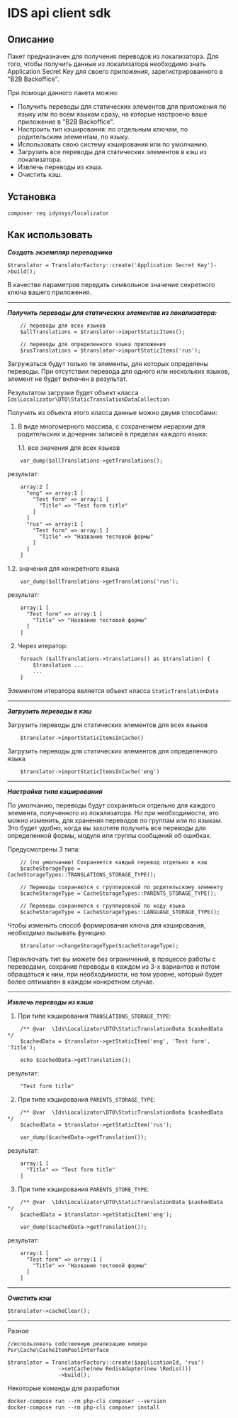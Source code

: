 # IDS api client sdk

## Описание

Пакет предназначен для получения переводов из локализатора. Для того,
чтобы получить данные из локализатора необходимо знать 
Application Secret Key для своего приложения, зарегистрированного 
в "B2B Backoffice".

При помощи данного пакета можно:

- Получить переводы для статических элементов для приложения по языку 
или по всем языкам сразу, на которые настроено ваше приложение 
в "B2B Backoffice".
- Настроить тип кэширования: по отдельным ключам, по родительским 
элементам, по языку.
- Использовать свою систему кэширования или по умолчанию.
- Загрузить все переводы для статических элементов в кэш из локализатора.
- Извлечь переводы из кэша.
- Очистить кэш.

## Установка

```shell script
composer req idynsys/localizator
```

## Как использовать

***Создать экземпляр переводчика***

```
$translator = TranslatorFactory::create('Application Secret Key')->build();
```
В качестве параметров передать символьное значение секретного ключа вашего приложения.

--------------------------------

***Получить переводы для статических элементов из локализатора:***

```
    // переводы для всех языков
    $allTranslations = $translator->importStaticItems();
    
    // переводы для определенного языка приложения
    $rusTranslations = $translator->importStaticItems('rus');
```
Загружаться будут только те элементы, для которых определены переводы. При отсутствии перевода для одного или нескольких языков, элемент не будет включен в результат.

Результатом загрузки будет объект класса
` Ids\Localizator\DTO\StaticTranslationDataCollection `

Получить из объекта этого класса данные можно двумя способами:

1. В виде многомерного массива, с сохранением иерархии для родительских
и дочерних записей в пределах каждого языка:


   1.1. все значения для всех языков
```
    var_dump($allTranslations->getTranslations();
```
результат:
```
    array:2 [
      "eng" => array:1 [
        "Test form" => array:1 [
          "Title" => "Test form title"
        ]
      ]
      "rus" => array:1 [
        "Test form" => array:1 [
          "Title" => "Название тестовой формы"
        ]
      ]
    ]
```
   1.2. значения для конкретного языка
```
    var_dump($allTranslations->getTranslations('rus');
```
результат:
```
    array:1 [
      "Test form" => array:1 [
        "Title" => "Название тестовой формы"
      ]
    ]
```
2. Через итератор:
```
    foreach ($allTranslations->translations() as $translation) {
        $translation ...
        ...
    }
```
Элементом итератора является объект класса ` StaticTranslationData `

-------------------------------------

***Загрузить переводы в кэш***

Загрузить переводы для статических элементов для всех языков
```
    $translator->importStaticItemsInCache()
```

Загрузить переводы для статических элементов для определенного языка
```
    $translator->importStaticItemsInCache('eng')
```
-------------------------------------

***Настройка типа кэширования***

По умолчанию, переводы будут сохраняться отдельно для каждого элемента,
полученного из локализатора. Но при необходимости, это можно изменить, 
для хранения переводов по группам или по языкам. Это будет удобно, 
когда вы захотите получить все переводы для определенной формы, модуля
или группы сообщений об ошибках.

Предусмотрены 3 типа:
```
    // (по умолчанию) Сохраняется каждый перевод отдельно в кэш
    $cacheStorageType = CacheStorageTypes::TRANSLATIONS_STORAGE_TYPE();
    
    // Переводы сохраняются с группировкой по родительскому элементу
    $cacheStorageType = CacheStorageTypes::PARENTS_STORAGE_TYPE();
    
    // Переводы сохраняются с группировкой по коду языка
    $cacheStorageType = CacheStorageTypes::LANGUAGE_STORAGE_TYPE();
```

Чтобы изменить способ формирования ключа для кэширования, необходимо 
вызывать функцию:
```
    $translator->changeStorageType($cacheStorageType);
```

Переключать тип вы можете без ограничений, в процессе работы с переводами,
сохранив переводы в каждом из 3-х вариантов и потом обращаться к ним,
при необходимости, на том уровне, который будет более оптимален в каждом
конкретном случае. 

-------------------------------------

***Извлечь переводы из кэша***

1. При типе кэширования ` TRANSLATIONS_STORAGE_TYPE `:
```
    /** @var  \Ids\Localizator\DTO\StaticTranslationData $cashedData */
    $cachedData = $translator->getStaticItem('eng', 'Test form', 'Title');
    
    echo $cachedData->getTranslation();
```
результат:
```
    "Test form title" 
```

2. При типе кэширования ` PARENTS_STORAGE_TYPE `:
```
    /** @var  \Ids\Localizator\DTO\StaticTranslationData $cashedData */
    $cachedData = $translator->getStaticItem('rus');

    var_dump($cachedData->getTranslation()); 
```
результат:
```
    array:1 [
      "Title" => "Test form title"
    ]
```

3. При типе кэширования ` PARENTS_STORE_TYPE `:
```
    /** @var  \Ids\Localizator\DTO\StaticTranslationData $cashedData */
    $cachedData = $translator->getStaticItem('eng');

    var_dump($cachedData->getTranslation()); 
```
результат:
```
    array:1 [
      "Test form" => array:1 [
        "Title" => "Название тестовой формы"
      ]
    ]
```
------------------------------------
***Очистить кэш***

```
$translator->cacheClear();
```

-------------------------------------

Разное

```        
//использовать собственную реализацию кешера Psr\Cache\CacheItemPoolInterface

$translator = TranslatorFactory::create($applicationId, 'rus')
                ->setCache(new RedisAdapter(new \Redis()))
                ->build();

```


Некоторые команды для разработки

```
docker-compose run --rm php-cli composer --version
docker-compose run --rm php-cli composer install
```
